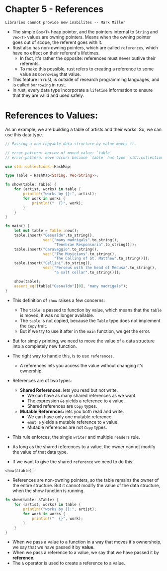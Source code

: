 # Chapter 5 - References

```
Libraries cannot provide new inabilites -- Mark Miller
```

- The simple `Box<T>` heap pointer, and the pointers internal to `String` and `Vec<T>` values are owning pointers. Means when the owning pointer goes out of scope, the referent goes with it.
- Rust also has non-owning pointers, which are called `references`, which have no effect on their referent's lifetimes.
  - In fact, it's rather the opposite: references must never outlive their referents.
  - To make this possible, rust refers to creating a reference to some value as `borrowing` that value.
- This feature in rust, is outside of research programming languages, and is called `borrowing` in rust.
- In rust, every data type incorporate a `lifetime` information to ensure that they are valid and used safely.

# References to Values:

As an example, we are building a table of artists and their works. So, we can use this data type.

```rust
// Passing a non-copyable data structure by value moves it.

// error-pattern: borrow of moved value: `table`
// error-pattern: move occurs because `table` has type `std::collections::HashMap<std::string::String, std::vec::Vec<std::string::String>>`, which does not implement the `Copy` trait

use std::collections::HashMap;

type Table = HashMap<String, Vec<String>>;

fn show(table: Table) {
    for (artist, works) in table {
        println!("works by {}:", artist);
        for work in works {
            println!("  {}", work);
        }
    }
}

fn main() {
    let mut table = Table::new();
    table.insert("Gesualdo".to_string(),
                 vec!["many madrigals".to_string(),
                      "Tenebrae Responsoria".to_string()]);
    table.insert("Caravaggio".to_string(),
                 vec!["The Musicians".to_string(),
                      "The Calling of St. Matthew".to_string()]);
    table.insert("Cellini".to_string(),
                 vec!["Perseus with the head of Medusa".to_string(),
                      "a salt cellar".to_string()]);

    show(table);
    assert_eq!(table["Gesualdo"][0], "many madrigals");
}
```

- This definition of `show` raises a few concerns:

  - The `table` is passed to function by value, which means that the `table` is moved, it was no longer available.
  - The `table` is not copied, because the `Table` type does not implement the `Copy` trait.
  - But if we try to use it after in the `main` function, we get the error.

- But for simply printing, we need to move the value of a data structure into a completely new function.
- The right way to handle this, is to use `references`.

  - A references lets you access the value without changing it's ownership.

- References are of two types:
  - **Shared References:** lets you read but not write.
    - We can have as many shared references as we want.
    - The expression `&e` yields a reference to `e` value.
    - Shared references are `Copy` types.
  - **Mutable References:** lets you both read and write.
    - We can have only one mutable reference.
    - `&mut e` yields a mutable reference to `e` value.
    - Mutable references are not `Copy` types.
- This rule enforces, the single `writer` and multiple `readers` rule.
- As long as the shared references to a value, the owner cannot modify the value of that data type.
- If we want to give the shared `reference` we need to do this:

```rust
show(&table);
```

- References are non-owning pointers, so the table remains the owner of the entire structure. But it cannot modify the value of the data structure, when the show function is running.

```rust
fn show(table: &Table) {
    for (artist, works) in table {
        println!("works by {}:", artist);
        for work in works {
            println!("  {}", work);
        }
    }
}
```

- When we pass a value to a function in a way that moves it's ownershoip, we say that we have passed it by **value**.
- When we pass a reference to a value, we say that we have passed it by **reference**.
- The `&` operator is used to create a reference to a value.

